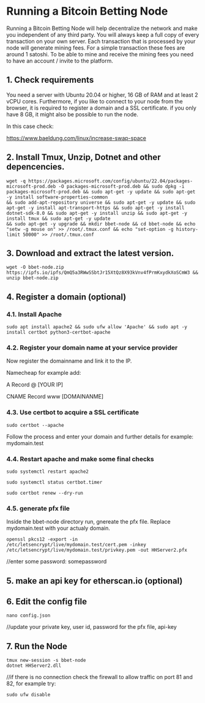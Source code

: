 # Running a Bitcoin Betting Node

Running a Bitcoin Betting Node will help decentralize the network and make you independent of any third party. You will always keep a full copy of every transaction on your own server.  Each transaction that is processed by your node will generate mining fees. For a simple transaction these fees are around 1 satoshi.
To be able to mine and receive the mining fees you need to have an account / invite to the platform.  

## 1. Check requirements 

You need a server with Ubuntu 20.04 or higher, 16 GB of RAM and at least 2 vCPU cores.  Furthermore, if you like to connect to your node from the browser, it is required to register a domain and a SSL certificate. 
if you only have 8 GB, it might also be possible to run the node.  

In this case check:

https://www.baeldung.com/linux/increase-swap-space

##  2. Install Tmux, Unzip, Dotnet and other depencencies.
```
wget -q https://packages.microsoft.com/config/ubuntu/22.04/packages-microsoft-prod.deb -O packages-microsoft-prod.deb && sudo dpkg -i packages-microsoft-prod.deb && sudo apt-get -y update && sudo apt-get -y install software-properties-common 
&& sudo add-apt-repository universe && sudo apt-get -y update && sudo apt-get -y install apt-transport-https && sudo apt-get -y install dotnet-sdk-8.0 && sudo apt-get -y install unzip && sudo apt-get -y install tmux && sudo apt-get -y update 
&& sudo apt-get -y upgrade && mkdir bbet-node && cd bbet-node && echo "setw -g mouse on" >> /root/.tmux.conf && echo "set-option -g history-limit 50000" >> /root/.tmux.conf
```
## 3. Download and extract the latest version.
```
wget -O bbet-node.zip https://ipfs.io/ipfs/QmQ5a3RWwSSbtJr15XtQz8X93kVnv4fPrmKxydkXoSCmW3 && unzip bbet-node.zip
```

## 4. Register a domain  (optional)

### 4.1. Install Apache
```
sudo apt install apache2 && sudo ufw allow 'Apache' && sudo apt -y install certbot python3-certbot-apache
```
### 4.2. Register your domain name at your service provider

Now register the domainname and link it to the IP.

Namecheap for example add:

A Record  @  [YOUR IP]

CNAME Record  www  [DOMAINANME]

### 4.3. Use certbot to acquire a SSL certificate
```
sudo certbot --apache
```
Follow the process and enter your domain and further details for example:  mydomain.test

### 4.4. Restart apache and make some final checks
```
sudo systemctl restart apache2

sudo systemctl status certbot.timer

sudo certbot renew --dry-run
```
### 4.5. generate pfx file

Inside the bbet-node directory run, gnereate the pfx file.  Replace mydomain.test with your actualy domain. 
```
openssl pkcs12 -export -in /etc/letsencrypt/live/mydomain.test/cert.pem -inkey /etc/letsencrypt/live/mydomain.test/privkey.pem -out HHServer2.pfx
```
//enter some password: somepassword

## 5. make an api key for etherscan.io  (optional)


## 6. Edit the config file
```
nano config.json
```
//update your private key, user id, password for the pfx file, api-key

## 7. Run the Node
```
tmux new-session -s bbet-node 
dotnet HHServer2.dll
```
//if there is no connection  check the firewall to allow traffic on port 81 and 82, for example try:
```
sudo ufw disable
```

